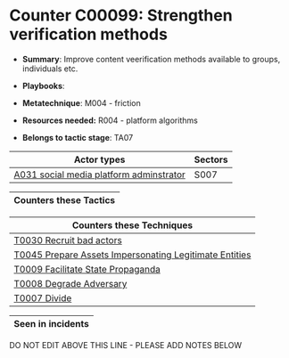 # Counter C00099: Strengthen verification methods

* **Summary**: Improve content veerification methods available to groups, individuals etc.  

* **Playbooks**: 

* **Metatechnique**: M004 - friction

* **Resources needed:** R004 - platform algorithms

* **Belongs to tactic stage**: TA07


| Actor types | Sectors |
| ----------- | ------- |
| [A031 social media platform adminstrator](../generated_pages/actortypes/A031.md) | S007 |



| Counters these Tactics |
| ---------------------- |



| Counters these Techniques |
| ------------------------- |
| [T0030 Recruit bad actors](../generated_pages/techniques/T0030.md) |
| [T0045 Prepare Assets Impersonating Legitimate Entities](../generated_pages/techniques/T0045.md) |
| [T0009 Facilitate State Propaganda](../generated_pages/techniques/T0009.md) |
| [T0008 Degrade Adversary](../generated_pages/techniques/T0008.md) |
| [T0007 Divide](../generated_pages/techniques/T0007.md) |



| Seen in incidents |
| ----------------- |


DO NOT EDIT ABOVE THIS LINE - PLEASE ADD NOTES BELOW